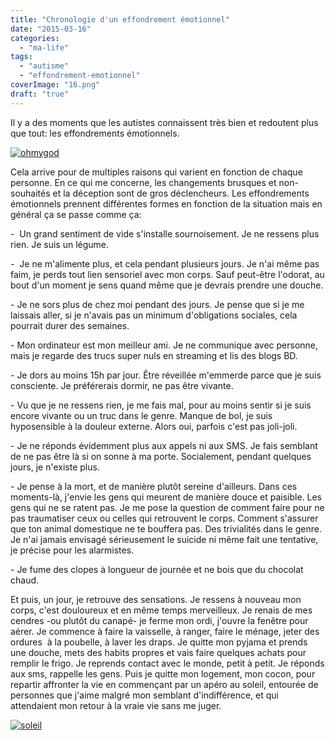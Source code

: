 ```yaml
---
title: "Chronologie d'un effondrement émotionnel"
date: "2015-03-16"
categories: 
  - "ma-life"
tags: 
  - "autisme"
  - "effondrement-emotionnel"
coverImage: "16.png"
draft: "true"
---
```


Il y a des moments que les autistes connaissent très bien et redoutent plus que tout: les effondrements émotionnels.

[![ohmygod](https://lafillepassympa.files.wordpress.com/2015/03/ohmygod.png?w=300)](https://lafillepassympa.files.wordpress.com/2015/03/ohmygod.png)

Cela arrive pour de multiples raisons qui varient en fonction de chaque personne. En ce qui me concerne, les changements brusques et non-souhaités et la déception sont de gros déclencheurs. Les effondrements émotionnels prennent différentes formes en fonction de la situation mais en général ça se passe comme ça:

\-  Un grand sentiment de vide s'installe sournoisement. Je ne ressens plus rien. Je suis un légume.

\-  Je ne m'alimente plus, et cela pendant plusieurs jours. Je n'ai même pas faim, je perds tout lien sensoriel avec mon corps. Sauf peut-être l'odorat, au bout d'un moment je sens quand même que je devrais prendre une douche.

\- Je ne sors plus de chez moi pendant des jours. Je pense que si je me laissais aller, si je n'avais pas un minimum d'obligations sociales, cela pourrait durer des semaines.

\- Mon ordinateur est mon meilleur ami. Je ne communique avec personne, mais je regarde des trucs super nuls en streaming et lis des blogs BD.

\- Je dors au moins 15h par jour. Être réveillée m'emmerde parce que je suis consciente. Je préférerais dormir, ne pas être vivante.

\- Vu que je ne ressens rien, je me fais mal, pour au moins sentir si je suis encore vivante ou un truc dans le genre. Manque de bol, je suis hyposensible à la douleur externe. Alors oui, parfois c'est pas joli-joli.

\- Je ne réponds évidemment plus aux appels ni aux SMS. Je fais semblant de ne pas être là si on sonne à ma porte. Socialement, pendant quelques jours, je n'existe plus.

\- Je pense à la mort, et de manière plutôt sereine d'ailleurs. Dans ces moments-là, j'envie les gens qui meurent de manière douce et paisible. Les gens qui ne se ratent pas. Je me pose la question de comment faire pour ne pas traumatiser ceux ou celles qui retrouvent le corps. Comment s'assurer que ton animal domestique ne te bouffera pas. Des trivialités dans le genre. Je n'ai jamais envisagé sérieusement le suicide ni même fait une tentative, je précise pour les alarmistes.

\- Je fume des clopes à longueur de journée et ne bois que du chocolat chaud.

Et puis, un jour, je retrouve des sensations. Je ressens à nouveau mon corps, c'est douloureux et en même temps merveilleux. Je renais de mes cendres -ou plutôt du canapé- je ferme mon ordi, j'ouvre la fenêtre pour aérer. Je commence à faire la vaisselle, à ranger, faire le ménage, jeter des ordures  à la poubelle, à laver les draps. Je quitte mon pyjama et prends une douche, mets des habits propres et vais faire quelques achats pour remplir le frigo. Je reprends contact avec le monde, petit à petit. Je réponds aux sms, rappelle les gens. Puis je quitte mon logement, mon cocon, pour repartir affronter la vie en commençant par un apéro au soleil, entourée de personnes que j'aime malgré mon semblant d'indifférence, et qui attendaient mon retour à la vraie vie sans me juger.

[![soleil](images/soleil.jpeg)](https://lafillepassympa.files.wordpress.com/2015/03/soleil.jpeg)

